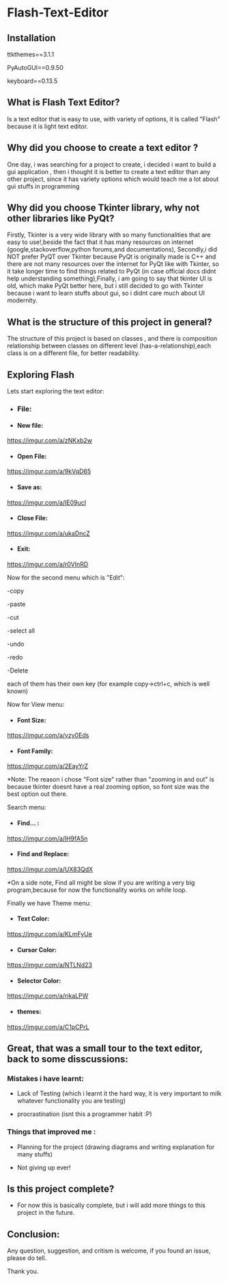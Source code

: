 # Flash-Text-Editor

## Installation

ttkthemes==3.1.1

PyAutoGUI==0.9.50

keyboard==0.13.5

## What is Flash Text Editor?
Is a text editor that is easy to use, with variety of options, it is called "Flash" because it is light text editor.

## Why did you choose to create a text editor ?
One day, i was searching for a project to create, i decided i want to build a gui application , then i thought it is better to create a text editor than any other project, since it has variety options which would teach me a lot about gui stuffs in programming
## Why did you choose Tkinter library, why not other libraries like PyQt?
Firstly, Tkinter is a very wide library with so many functionalities that are easy to use!,beside the fact that it has many resources on internet (google,stackoverflow,python forums,and documentations), Secondly,i did NOT prefer PyQT over Tkinter because PyQt is originally made is C++ and there are not many resources over the internet for PyQt like with Tkinter, so it take longer time to find things related to PyQt (in case official docs didnt help understanding something),Finally, i am going to say that tkinter UI is old, which make PyQt better here, but i still decided to go with Tkinter because i want to learn stuffs about gui, so i didnt care much about UI modernity.

## What is the structure of this project in general?
The structure of this project is based on classes , and there is composition relationship between classes on different level (has-a-relationship),each class is on a different file, for better readability.

## Exploring Flash
Lets start exploring the text editor:
- ### File:
- #### New file:
https://imgur.com/a/zNKxb2w
- #### Open File:
https://imgur.com/a/9kVqD65
- #### Save as:
https://imgur.com/a/IE09ucI
- #### Close File:
https://imgur.com/a/ukaDncZ
- #### Exit:
https://imgur.com/a/r0VInRD


Now for the second menu which is "Edit":


-copy

-paste

-cut

-select all

-undo

-redo

-Delete

each of them has their own key (for example copy->ctrl+c, which is well known)


Now for View menu:

- #### Font Size:
https://imgur.com/a/vzy0Eds

- #### Font Family:
https://imgur.com/a/2EayYrZ

*Note: The reason i chose "Font size" rather than "zooming in and out" is because tkinter doesnt have a real zooming option, so font size was the best option out there.


Search menu:

- #### Find... :
https://imgur.com/a/lH9fA5n

- #### Find and Replace:
https://imgur.com/a/UX83QdX

*On a side note, Find all might be slow if you are writing a very big program,because for now the functionality works on while loop.

Finally we have Theme menu:
- #### Text Color:
https://imgur.com/a/KLmFyUe


- #### Cursor Color:
https://imgur.com/a/NTLNd23

- #### Selector Color:
https://imgur.com/a/rikaLPW

- #### themes:
https://imgur.com/a/C1pCPrL


## Great, that was a small tour to the text editor, back to some disscussions:
### Mistakes i have learnt:

- Lack of Testing (which i learnt it the hard way, it is very important to milk whatever functionality you are testing)

- procrastination (isnt this a programmer habit :P)

### Things that improved me :

- Planning for the project (drawing diagrams and writing explanation for many stuffs)

- Not giving up ever!


## Is this project complete?

- For now this is basically complete, but i will add more things to this project in the future.


## Conclusion:
Any question, suggestion, and critism is welcome, if you found an issue, please do tell.




Thank you.
